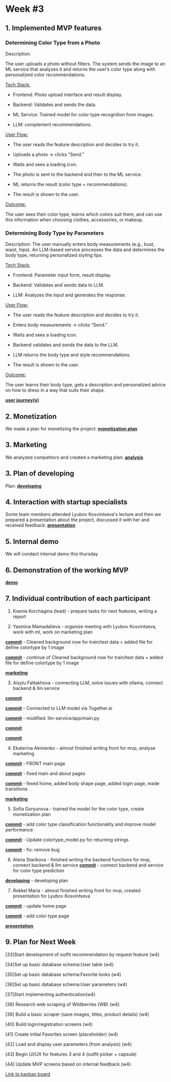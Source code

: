 # Week #3


## 1. Implemented MVP features

### Determining Color Type from a Photo</u>

Description:

The user uploads a photo without filters. The system sends the image to an ML service that analyzes it and returns the user’s color type along with personalized color recommendations.

<u>Tech Stack:</u>

- Frontend: Photo upload interface and result display.

- Backend: Validates and sends the data.

- ML Service: Trained model for color type recognition from images.

- LLM: complement recommendations.

<u>User Flow:</u>

- The user reads the feature description and decides to try it.

- Uploads a photo → clicks “Send.”

- Waits and sees a loading icon.

- The photo is sent to the backend and then to the ML service.

- ML returns the result (color type + recommendations).

- The result is shown to the user.

<u>Outcome:</u>

The user sees their color type, learns which colors suit them, and can use this information when choosing clothes, accessories, or makeup.

### Determining Body Type by Parameters</u>


Description:
The user manually enters body measurements (e.g., bust, waist, hips). An LLM-based service processes the data and determines the body type, returning personalized styling tips.

<u>Tech Stack:</u>

- Frontend: Parameter input form, result display.

- Backend: Validates and sends data to LLM.

- LLM: Analyzes the input and generates the response.

<u>User Flow:</u>

- The user reads the feature description and decides to try it.

- Enters body measurements → clicks “Send.”

- Waits and sees a loading icon.

- Backend validates and sends the data to the LLM.

- LLM returns the body type and style recommendations.

- The result is shown to the user.

<u>Outcome:</u>

The user learns their body type, gets a description and personalized advice on how to dress in a way that suits their shape.

**[user journey(s)](https://drive.google.com/file/d/1CsTmiyxcY6WXu5WApotIpVwZgsV2ObBh/view?usp=share_link)**

## 2. Monetization

We made a plan for monetizing the project: **[monetization plan](https://docs.google.com/document/d/173g375998dgrqL8R7SuuC_CXnJF3rKw6liYgs8c7ZWQ/edit?hl=nl&tab=t.0)**

## 3. Marketing

We analyzed competitors and created a marketing plan: **[analysis](https://docs.google.com/spreadsheets/d/11iMQxC_3RPmFkfHju4t6jE9UjHxVKwigpAY-6AhwK0I/edit?hl=ru&gid=0#gid=0)**

## 3. Plan of developing

Plan: **[developing](https://drive.google.com/file/d/1yrGUk3QLkkxuMQcBVimMRm0i0K6zXeBB/view?usp=share_link)**


## 4. Interaction with startup specialists 

Some team members attended Lyubov Kosvintseva's lecture
and then we prepared a presentation about the project, discussed it with her and received feedback: **[presentation](https://drive.google.com/file/d/1_f2y4QOsi8LPJtHRpK8-9094hp-FSVyu/view?usp=share_link)**

## 5. Internal demo

We will condact internal demo this thursday

## 6. Demonstration of the working MVP

**[demo]()**


## 7. Individual contribution of each participant

1) Ksenia Korchagina (lead) - prepare tasks for next features, writing a report

2) Yasmina Mamadalieva - organize meeting with Lyubov Kosvintseva, work with ml, work on marketing plan

 **[commit](https://github.com/IU-Capstone-Project-2025/styleU/commit/194a7649af93ea14bf835c24efeabf18d4f3e274)** - Cleaned background now for train/test data + added file for define colortype by 1 image


 **[commit](https://github.com/IU-Capstone-Project-2025/styleU/commit/2725427bc0760cfb4dcad8c9970da6a0ebda35dd)** - 	continue of Cleaned background now for train/test data + added file for define colortype by 1 image

**[marketing](https://docs.google.com/spreadsheets/d/11iMQxC_3RPmFkfHju4t6jE9UjHxVKwigpAY-6AhwK0I/edit?hl=ru&gid=0#gid=0)**

3) Aisylu Fattakhova - connecting LLM, solve issues with ollama, connect backend & llm service

 **[commit](https://github.com/IU-Capstone-Project-2025/styleU/commit/c1655017ef6746c000beadfbda815fbeee967c6c)**

 **[commit](https://github.com/IU-Capstone-Project-2025/styleU/commit/9e88453d04f8717a918909059f146b385141bd95)** - Connected to LLM model via Together.ai

 **[commit](https://github.com/IU-Capstone-Project-2025/styleU/commit/55bc7f865d2baeb566d453afbca993513f6a1d1c)** - 	modified:   llm-service/app/main.py

**[commit](https://github.com/IU-Capstone-Project-2025/styleU/commit/40e25936d0eaa1133c213b27a1dc1f3aa59d6c4f)**

**[commit](https://github.com/IU-Capstone-Project-2025/styleU/commit/de4195691c37c83f0b1c13caf5bc5d545caf068e)**

4) Ekaterina Akimenko - almost finished writing front for mvp, analyse marketing 

**[commit](https://github.com/IU-Capstone-Project-2025/styleU/commit/5c2667f6279c2278d83a39b1fa7601d062075e0c)** - FRONT main page

**[commit](https://github.com/IU-Capstone-Project-2025/styleU/commit/292bf9808d9c553ec827290e46676fe538ba57f7)** - fixed main and about pages

**[commit](https://github.com/IU-Capstone-Project-2025/styleU/commit/9d48bbf6f1873aa86a27b46fc9f6da1473af0526)** - fexed home, added body shape page, added login page, made transitions

**[marketing](https://docs.google.com/spreadsheets/d/11iMQxC_3RPmFkfHju4t6jE9UjHxVKwigpAY-6AhwK0I/edit?hl=ru&gid=0#gid=0)**

5) Sofia Goryunova - trained the model for the color type, create monetization plan


 **[commit](https://github.com/IU-Capstone-Project-2025/styleU/commit/a243707784838c6b4baed22784279e0ae19eb442)** - add color type classification functionality and improve model performance

 **[commit](https://github.com/IU-Capstone-Project-2025/styleU/commit/bb19c1a6e2c79533033b1a617eeca35f92a5f79b)** - Update colortype_model.py for returning strings

 **[commit](https://github.com/IU-Capstone-Project-2025/styleU/commit/8fd3dab7acf591abaaefc729fc0a8cc2089e1f29)** - fix: remove bug


6) Alena Starikova - finished writing the backend functions for mvp, connect backend & llm service
**[commit](https://github.com/IU-Capstone-Project-2025/styleU/commit/8f49d9e61650d336c6211596ccc72fd6b37aeeb4)** - connect backend and service for color type prediction

**[developing](https://drive.google.com/file/d/1yrGUk3QLkkxuMQcBVimMRm0i0K6zXeBB/view?usp=share_link)** - developing plan

7) Rokkel Maria - almost finished writing front for mvp, created presentation for Lyubov Kosvintseva

**[commit](https://github.com/IU-Capstone-Project-2025/styleU/commit/83c84c625eca09c7ee3aa6df61687deee8a68d34)** - update home page

**[commit](https://github.com/IU-Capstone-Project-2025/styleU/commit/6a17d65e61b57b0ffe742d85532348899d571e86)** - add color type page

**[presentation](https://drive.google.com/file/d/1_f2y4QOsi8LPJtHRpK8-9094hp-FSVyu/view?usp=share_link)**

## 9. Plan for Next Week
[33]Start development of outfit recommendation by request feature (w4)

[34]Set up basic database schema:User table (w4)

[35]Set up basic database schema:Favorite looks (w4)

[36]Set up basic database schema:User parameters (w4)

[37]Start implementing authentication(w4)

[38] Research web scraping of Wildberries (WB) (w4)

[39] Build a basic scraper (save images, titles, product details) (w4)

[40] Build login/registration screens (w4)

[41] Create initial Favorites screen (placeholder) (w4)

[42] Load and display user parameters (from analysis) (w4)

[43] Begin UI/UX for features 3 and 4 (outfit picker + capsule)

[44] Update MVP screens based on internal feedback (w4)

[Link to kanban board](https://s5-project-summer-2025.teamly.ru/space/45e22f1e-f31f-4207-96f3-dd8a18b314b8/database/f226fd43-ad24-45a2-ac21-8f5c7684f4c6)
